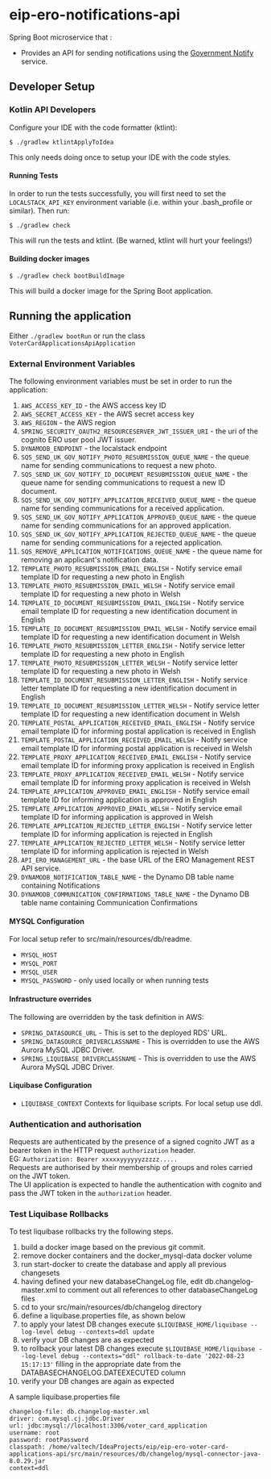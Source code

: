 # eip-ero-notifications-api
Spring Boot microservice that :
- Provides an API for sending notifications using the [Government Notify](https://www.notifications.service.gov.uk/documentation) service.

## Developer Setup
### Kotlin API Developers

Configure your IDE with the code formatter (ktlint):
```
$ ./gradlew ktlintApplyToIdea
```
This only needs doing once to setup your IDE with the code styles.

#### Running Tests
In order to run the tests successfully, you will first need to set the `LOCALSTACK_API_KEY` environment variable (i.e.
within your .bash_profile or similar). Then run:
```
$ ./gradlew check
```
This will run the tests and ktlint. (Be warned, ktlint will hurt your feelings!)

#### Building docker images
```
$ ./gradlew check bootBuildImage
```
This will build a docker image for the Spring Boot application.

## Running the application
Either `./gradlew bootRun` or run the class `VoterCardApplicationsApiApplication`

### External Environment Variables
The following environment variables must be set in order to run the application:
1. `AWS_ACCESS_KEY_ID` - the AWS access key ID
2. `AWS_SECRET_ACCESS_KEY` - the AWS secret access key
3. `AWS_REGION` - the AWS region
4. `SPRING_SECURITY_OAUTH2_RESOURCESERVER_JWT_ISSUER_URI` - the uri of the cognito ERO user pool JWT issuer.
5. `DYNAMODB_ENDPOINT` - the localstack endpoint
6. `SQS_SEND_UK_GOV_NOTIFY_PHOTO_RESUBMISSION_QUEUE_NAME` - the queue name for sending communications to request a new photo.
7. `SQS_SEND_UK_GOV_NOTIFY_ID_DOCUMENT_RESUBMISSION_QUEUE_NAME` - the queue name for sending communications to request a new ID document.
8. `SQS_SEND_UK_GOV_NOTIFY_APPLICATION_RECEIVED_QUEUE_NAME` - the queue name for sending communications for a received application.
9. `SQS_SEND_UK_GOV_NOTIFY_APPLICATION_APPROVED_QUEUE_NAME` - the queue name for sending communications for an approved application.
10. `SQS_SEND_UK_GOV_NOTIFY_APPLICATION_REJECTED_QUEUE_NAME` - the queue name for sending communications for a rejected application.
11. `SQS_REMOVE_APPLICATION_NOTIFICATIONS_QUEUE_NAME` - the queue name for removing an applicant's notification data.
12. `TEMPLATE_PHOTO_RESUBMISSION_EMAIL_ENGLISH` - Notify service email template ID for requesting a new photo in English
13. `TEMPLATE_PHOTO_RESUBMISSION_EMAIL_WELSH` - Notify service email template ID for requesting a new photo in Welsh
14. `TEMPLATE_ID_DOCUMENT_RESUBMISSION_EMAIL_ENGLISH` - Notify service email template ID for requesting a new identification document in English
15. `TEMPLATE_ID_DOCUMENT_RESUBMISSION_EMAIL_WELSH` - Notify service email template ID for requesting a new identification document in Welsh
16. `TEMPLATE_PHOTO_RESUBMISSION_LETTER_ENGLISH` - Notify service letter template ID for requesting a new photo in English
17. `TEMPLATE_PHOTO_RESUBMISSION_LETTER_WELSH` - Notify service letter template ID for requesting a new photo in Welsh
18. `TEMPLATE_ID_DOCUMENT_RESUBMISSION_LETTER_ENGLISH` - Notify service letter template ID for requesting a new identification document in English
19. `TEMPLATE_ID_DOCUMENT_RESUBMISSION_LETTER_WELSH` - Notify service letter template ID for requesting a new identification document in Welsh
20. `TEMPLATE_POSTAL_APPLICATION_RECEIVED_EMAIL_ENGLISH` - Notify service email template ID for informing postal application is received in English
21. `TEMPLATE_POSTAL_APPLICATION_RECEIVED_EMAIL_WELSH` - Notify service email template ID for informing postal application is received in Welsh
22. `TEMPLATE_PROXY_APPLICATION_RECEIVED_EMAIL_ENGLISH` - Notify service email template ID for informing proxy application is received in English
23. `TEMPLATE_PROXY_APPLICATION_RECEIVED_EMAIL_WELSH` - Notify service email template ID for informing proxy application is received in Welsh
24. `TEMPLATE_APPLICATION_APPROVED_EMAIL_ENGLISH` - Notify service email template ID for informing application is approved in English
25. `TEMPLATE_APPLICATION_APPROVED_EMAIL_WELSH` - Notify service email template ID for informing application is approved in Welsh
26. `TEMPLATE_APPLICATION_REJECTED_LETTER_ENGLISH` - Notify service letter template ID for informing application is rejected in English
27. `TEMPLATE_APPLICATION_REJECTED_LETTER_WELSH` - Notify service letter template ID for informing application is rejected in Welsh
28. `API_ERO_MANAGEMENT_URL` - the base URL of the ERO Management REST API service.
29. `DYNAMODB_NOTIFICATION_TABLE_NAME` - the Dynamo DB table name containing Notifications
30. `DYNAMODB_COMMUNICATION_CONFIRMATIONS_TABLE_NAME` - the Dynamo DB table name containing Communication Confirmations

#### MYSQL Configuration
For local setup refer to src/main/resources/db/readme.
* `MYSQL_HOST`
* `MYSQL_PORT`
* `MYSQL_USER`
* `MYSQL_PASSWORD` - only used locally or when running tests

#### Infrastructure overrides
The following are overridden by the task definition in AWS:
* `SPRING_DATASOURCE_URL` - This is set to the deployed RDS' URL.
* `SPRING_DATASOURCE_DRIVERCLASSNAME` - This is overridden to use the AWS Aurora MySQL JDBC Driver.
* `SPRING_LIQUIBASE_DRIVERCLASSNAME` - This is overridden to use the AWS Aurora MySQL JDBC Driver.

#### Liquibase Configuration
* `LIQUIBASE_CONTEXT` Contexts for liquibase scripts.
  For local setup use ddl.

### Authentication and authorisation
Requests are authenticated by the presence of a signed cognito JWT as a bearer token in the HTTP request `authorization` header.  
EG: `Authorization: Bearer xxxxxyyyyyyzzzzz.....`  
Requests are authorised by their membership of groups and roles carried on the JWT token.  
The UI application is expected to handle the authentication with cognito and pass the JWT token in the `authorization` header.

### Test Liquibase Rollbacks
To test liquibase rollbacks try the following steps.
1. build a docker image based on the previous git commit.
2. remove docker containers and the docker_mysql-data docker volume
3. run start-docker to create the database and apply all previous changesets
4. having defined your new databaseChangeLog file, edit db.changelog-master.xml to comment out all references to other databaseChangeLog files
5. cd to your src/main/resources/db/changelog directory
6. define a liquibase.properties file, as shown below
7. to apply your latest DB changes execute `$LIQUIBASE_HOME/liquibase --log-level debug --contexts=ddl update`
8. verify your DB changes are as expected
9. to rollback your latest DB changes execute `$LIQUIBASE_HOME/liquibase --log-level debug --contexts="ddl" rollback-to-date '2022-08-23 15:17:13'` filling in the appropriate date from the DATABASECHANGELOG.DATEEXECUTED column
10. verify your DB changes are again as expected

A sample liquibase.properties file

```shell
changelog-file: db.changelog-master.xml
driver: com.mysql.cj.jdbc.Driver
url: jdbc:mysql://localhost:3306/voter_card_application
username: root
password: rootPassword
classpath: /home/valtech/IdeaProjects/eip/eip-ero-voter-card-applications-api/src/main/resources/db/changelog/mysql-connector-java-8.0.29.jar
context=ddl
```
